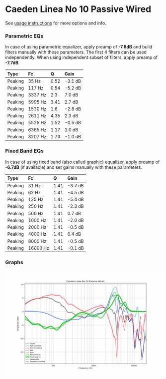 # Caeden Linea No 10 Passive Wired
See [usage instructions](https://github.com/jaakkopasanen/AutoEq#usage) for more options and info.

### Parametric EQs
In case of using parametric equalizer, apply preamp of **-7.8dB** and build filters manually
with these parameters. The first 4 filters can be used independently.
When using independent subset of filters, apply preamp of **-7.7dB**.

| Type    | Fc      |    Q | Gain    |
|:--------|:--------|:-----|:--------|
| Peaking | 35 Hz   | 0.52 | -3.1 dB |
| Peaking | 117 Hz  | 0.54 | -5.2 dB |
| Peaking | 3337 Hz | 2.3  | 7.0 dB  |
| Peaking | 5995 Hz | 3.41 | 2.7 dB  |
| Peaking | 1530 Hz | 1.6  | -2.8 dB |
| Peaking | 2611 Hz | 4.35 | 2.3 dB  |
| Peaking | 5525 Hz | 1.52 | -0.5 dB |
| Peaking | 6365 Hz | 1.17 | 1.0 dB  |
| Peaking | 8207 Hz | 1.73 | -1.0 dB |

### Fixed Band EQs
In case of using fixed band (also called graphic) equalizer, apply preamp of **-6.7dB**
(if available) and set gains manually with these parameters.

| Type    | Fc       |    Q | Gain    |
|:--------|:---------|:-----|:--------|
| Peaking | 31 Hz    | 1.41 | -3.7 dB |
| Peaking | 62 Hz    | 1.41 | -4.5 dB |
| Peaking | 125 Hz   | 1.41 | -5.4 dB |
| Peaking | 250 Hz   | 1.41 | -2.3 dB |
| Peaking | 500 Hz   | 1.41 | 0.7 dB  |
| Peaking | 1000 Hz  | 1.41 | -2.0 dB |
| Peaking | 2000 Hz  | 1.41 | -0.5 dB |
| Peaking | 4000 Hz  | 1.41 | 6.4 dB  |
| Peaking | 8000 Hz  | 1.41 | -0.5 dB |
| Peaking | 16000 Hz | 1.41 | -0.1 dB |

### Graphs
![](./Caeden%20Linea%20No%2010%20Passive%20Wired.png)